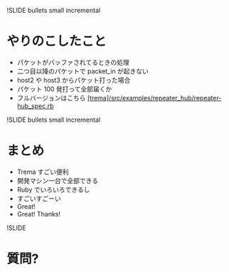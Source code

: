 !SLIDE bullets small incremental
# やりのこしたこと ####################################

* パケットがバッファされてるときの処理
* 二つ目以降のパケットで packet_in が起きない
* host2 や host3 からパケット打った場合
* パケット 100 発打って全部届くか
* フルバージョンはこちら
  [[trema]/src/examples/repeater_hub/repeater-hub_spec.rb](https://github.com/trema/trema/blob/master/src/examples/repeater_hub/repeater-hub_spec.rb)


!SLIDE bullets small incremental
# まとめ ###########################################

* Trema すごい便利
* 開発マシン一台で全部できる
* Ruby でいろいろできるし
* すごいすごーい
* Great!
* Great! Thanks!


!SLIDE 
# 質問? ###########################################

